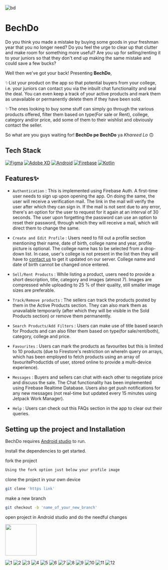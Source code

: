 ![bd](https://user-images.githubusercontent.com/57208352/149821063-97bfb91c-3d83-4804-9a85-7b1c76ea1167.png)
# BechDo
Do you think you made a mistake by buying some goods in your freshman year that you no longer need? Do you feel the urge to clear up that clutter and make room for something more useful? Are you up for selling/renting it to your juniors so that they don't end up making the same mistake and could save a few bucks?

Well then we've got your back! Presenting **BechDo**,

✨List your product on the app so that potential buyers from your college, i.e. your juniors can contact you via the inbuilt chat functionality and seal the deal. You can even keep a track of your active products and mark them as unavailable or permanently delete them if they have been sold.

✨The ones looking to buy some stuff can simply go through the various products offered, filter them based on type(For sale or Rent), college, category and/or price, add some of them to their wishlist and obviously contact the seller.

So what are you guys waiting for! **BechDo pe BechDo** ya _Khareed Lo_ 🙃


## Tech Stack

[![Figma](https://img.shields.io/badge/Figma-F24E1E?style=for-the-badge&logo=figma&logoColor=white)](https://www.figma.com/) [![Adobe XD](https://img.shields.io/badge/Adobe%20XD-FF61F6?style=for-the-badge&logo=Adobe%20XD&logoColor=white)](https://www.adobe.com/products/xd.html?sdid=12B9F15S&mv=Search&ef_id=CjwKCAjwwqaGBhBKEiwAMk-FtLdh_6WSOFgrFUSXMn7OV-3yYdf47-XcDa2PbqiybAFRYmLx7eRYsRoCkDcQAvD_BwE:G:s&s_kwcid=AL!3085!3!526748867264!b!!g!!experience%20design%20adobe!1641846445!65452677271) [![Android](https://img.shields.io/badge/Android-3DDC84?style=for-the-badge&logo=android&logoColor=white)](https://developer.android.com/) [![Firebase](https://img.shields.io/badge/firebase-ffca28?style=for-the-badge&logo=firebase&logoColor=black)](https://firebase.google.com/) [![Kotlin](https://img.shields.io/badge/Kotlin-0095D5?&style=for-the-badge&logo=kotlin&logoColor=white)](https://kotlinlang.org/) 

## Features✨

- `Authentication` : This is implemented using Firebase Auth. A first-time user needs to sign up upon opening the app. On doing the same, the user will receive a verification mail. The link in the mail will verify the user after which they can sign in. If the mail is not sent due to any error, there's an option for the user to request for it again at an interval of 30 seconds. The user upon forgetting the password can use an option to reset their password, through which they will receive a mail, which will direct them to change the same. 

- `Create and Edit Profile` : Users need to fill out a profile section mentioning their name, date of birth, college name and year, profile picture is optional. The college name has to be selected from a drop-down list. In case, user's college is not present in the list then they will have to <a href="mailto:bechdoofficial@gmail.com" >contact us<a> to get it updated on our server. College name and date of birth cannot be changed once entered. 
  
- `Sell/Rent Products` : While listing a product, users need to provide a short description, title, category and images (atmost 7). Images are compressed while uploading to 25 % of their quality, still smaller image sizes are preferable.
  
- `Track/Remove products` : The sellers can track the products posted by them in the Active Products section. They can also mark them as unavailable temporarily (after which they will be visible in the Sold Products section) or remove them permanently.
  
- `Search Products/Add Filters` : Users can make use of title based search for Products and can also filter them based on type(for sale/rent/both), category, college and price.
	
- `Favourites` : Users can mark the products as favourites but this is limited to 10 products (due to Firestore's restriction on whereIn query on arrays, which has been employed to fetch products using an array of favouriteProductIds of user, stored online to provide a multi-device experience).
  
- `Messages` : Buyers and sellers can chat with each other to negotiate price and discuss the sale. The Chat functionality has been implemented using Firebase Realtime Database. Users also get push notifications for any new messages (not real-time but updated every 15 minutes using Jetpack Work Manager).
  
- `Help` :  Users can check out this FAQs section in the app to clear out their queries.  


## Setting up the project and Installation

BechDo requires [Android studio](https://developer.android.com/studio) to run.

Install the dependencies to get started.

fork the project
```sh
Using the fork option just below your profile image
```
clone the project in your own device
```sh 
git clone 'https link'
```
make a new branch
```sh
git checkout -b 'name_of_your_new_branch' 
```
open project in Android studio and do the needful changes
	
<img src="https://user-images.githubusercontent.com/56028723/168736245-10acdf35-90d9-40ed-9b72-83c54f28de24.jpg" width="100" height="100">	

![1](https://user-images.githubusercontent.com/56028723/168736245-10acdf35-90d9-40ed-9b72-83c54f28de24.jpg)
![2](https://user-images.githubusercontent.com/56028723/168736258-180be7d2-a437-4f2f-9d9a-7891d250183b.jpg)
![3](https://user-images.githubusercontent.com/56028723/168736262-90c30700-d371-4a0b-acbc-f36a26568633.jpg)
![4](https://user-images.githubusercontent.com/56028723/168736267-77e06c6e-dab2-4cde-b234-cae10733811d.jpg)
![5](https://user-images.githubusercontent.com/56028723/168736272-2c0c3051-8043-492c-8d7d-4ca5e1515ab6.jpg)
![6](https://user-images.githubusercontent.com/56028723/168736275-96fd1c88-be90-4103-8563-fb8e7b466ca7.jpg)
![7](https://user-images.githubusercontent.com/56028723/168736278-ff03925b-3a41-467f-aea9-d47063b4266d.jpg)
![8](https://user-images.githubusercontent.com/56028723/168736279-26e3dd6c-67bf-4ff6-8bff-0f68736978eb.jpg)
![9](https://user-images.githubusercontent.com/56028723/168736283-7452ca7d-11af-4775-bf70-61a929401d4d.jpg)
![10](https://user-images.githubusercontent.com/56028723/168736286-9fe4e198-cc81-4d3b-bb22-fe053413bb8f.jpg)
![11](https://user-images.githubusercontent.com/56028723/168736290-873788c8-b3a2-4b1b-b174-8f7aac1eaa27.jpg)
![12](https://user-images.githubusercontent.com/56028723/168736293-84c208b1-ac15-485a-8c72-9e57f2d4ef11.jpg)


